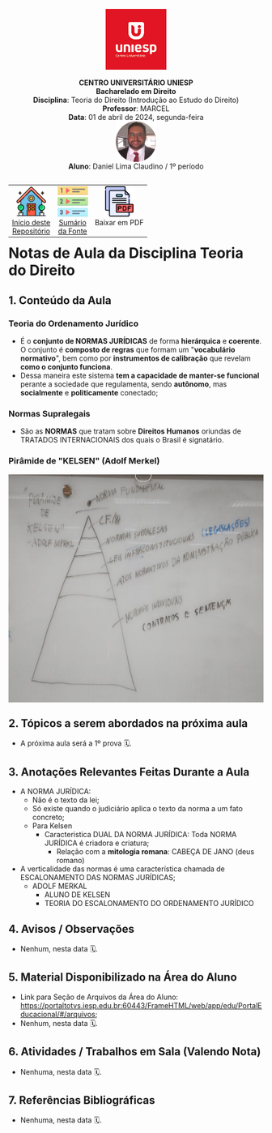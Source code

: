 <div align="center">

<p align="center"><img height="120" src="../../../figuras/LOGO_UNIESP.png"> </p>

<p align="center"><b>CENTRO UNIVERSITÁRIO UNIESP</b><br>
<b>Bacharelado em Direito</b><br>
<b>Disciplina</b>: Teoria do Direito (Introdução ao Estudo do Direito)<br>
<b>Professor</b>: MARCEL<br>
<b>Data</b>: 01 de abril de 2024, segunda-feira<br>
<img align="center" src="../../../figuras/FOTO_PERFIL_DANIEL_CLAUDINO_2023.png" width="80"><br>
<b>Aluno</b>: Daniel Lima Claudino / 1º período<br>
 </p>
</div>

<table align="right" border="0">
  <tr>
    <td align="center" valign="top">
      <a href="../../README.md">
        <img src="https://github.com/dnlclaudino/imagens/blob/master/icones/icone-casa2.png?raw=true" heigh="60" width="60"><br>Início deste <br>Repositório
      </a>
    </td>
    <td align="center" valign="top">
      <a href="../README.md">
        <img src="https://github.com/dnlclaudino/imagens/blob/master/icones/icone-sumario.png?raw=true" heigh="60" width="60"><br>Sumário<br>da Fonte
      </a>
    </td>
    <td align="center" valign="top">
        <img src="https://github.com/dnlclaudino/imagens/blob/master/icones-aplicativos/pdf/pdf.png?raw=true" heigh="60" width="60"><br>Baixar em PDF
    </td>
  </tr>
</table><br><br><br><br><br>

# Notas de Aula da Disciplina Teoria do Direito

## 1. Conteúdo da Aula

### Teoria do Ordenamento Jurídico

- É o **conjunto de NORMAS JURÍDICAS** de forma **hierárquica** e **coerente**. O conjunto é **composto de regras** que formam um "**vocabulário normativo**", bem como por **instrumentos de calibração** que revelam **como o conjunto funciona**.
- Dessa maneira este sistema **tem a capacidade de manter-se funcional** perante a sociedade que regulamenta, sendo **autônomo**, mas **socialmente** e **politicamente** conectado;

### Normas Supralegais

- São as **NORMAS** que tratam sobre **Direitos Humanos** oriundas de TRATADOS INTERNACIONAIS dos quais o Brasil é signatário.

### Pirâmide de "KELSEN" (Adolf Merkel)

<img src="../figuras/quadro-2024-04-01-piramide-de-kelsen.png" height="450" align="center">

## 2. Tópicos a serem abordados na próxima aula

- A próxima aula será a 1º prova 🗓.

## 3. Anotações Relevantes Feitas Durante a Aula

- A NORMA JURÍDICA:
  - Não é o texto da lei;
  - Só existe quando o judiciário aplica o texto da norma a um fato concreto;
  - Para Kelsen
    - Caracteristica DUAL DA NORMA JURÍDICA: Toda NORMA JURÍDICA é criadora e criatura;
      - Relação com a **mitologia romana**: CABEÇA DE JANO (deus romano)
- A verticalidade das normas é uma característica chamada de ESCALONAMENTO DAS NORMAS JURÍDICAS;
  - ADOLF MERKAL
    - ALUNO DE KELSEN
    - TEORIA DO ESCALONAMENTO DO ORDENAMENTO JURÍDICO

## 4. Avisos / Observações

- Nenhum, nesta data 🗓.

## 5. Material Disponibilizado na Área do Aluno

- Link para Seção de Arquivos da Área do Aluno: https://portaltotvs.iesp.edu.br:60443/FrameHTML/web/app/edu/PortalEducacional/#/arquivos;
- Nenhum, nesta data 🗓.

## 6. Atividades / Trabalhos em Sala (Valendo Nota)

- Nenhuma, nesta data 🗓.

## 7. Referências Bibliográficas

- Nenhuma, nesta data 🗓.
